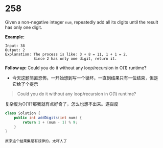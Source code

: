 # 258

Given a non-negative integer `num`, repeatedly add all its digits until the result has only one digit.

**Example:**

```
Input: 38
Output: 2 
Explanation: The process is like: 3 + 8 = 11, 1 + 1 = 2. 
             Since 2 has only one digit, return it.
```

**Follow up:**
 Could you do it without any loop/recursion in O(1) runtime?

*  今天这题简直恐怖，一开始想到写一个循环，一直到结果只有一位结束，但是它给了个提示

  >  Could you do it without any loop/recursion in O(1) runtime?

  复杂度为O(1)?那我就有点好奇了，怎么也想不出来。遂百度

```java
class Solution {
    public int addDigits(int num) {
        return 1 + (num - 1) % 9;
    }
}
```

 	原来这个结果集是有规律的，太吓人了